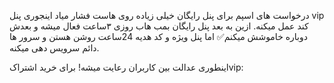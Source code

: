 درخواست های اسپم برای پنل رایگان خیلی زیاده روی هاست فشار میاد اینجوری پنل vip کند عمل میکنه.
ازین به بعد پنل رایگان بمب هاب روزی ۳ساعت فعال میشه و بعدش دوباره خاموشش میکنم✅
اما پنل ویژه و کد هدیه 24ساعت روشن هستن و سرور ها دائم سرویس دهی میکنه.

اینطوری عدالت بین کاربران رعایت میشه!
برای خرید اشتراکvip:
